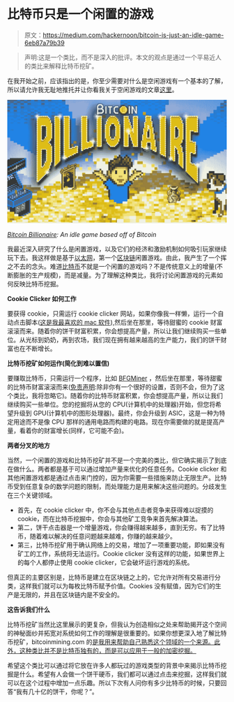 # 比特币只是一个闲置的游戏

> 原文：<https://medium.com/hackernoon/bitcoin-is-just-an-idle-game-6eb87a79b39>

> 声明:这是一个类比，而不是深入的批评。本文的观点是通过一个平易近人的类比来解释比特币挖矿。

在我开始之前，应该指出的是，你至少需要对什么是空闲游戏有一个基本的了解，所以请允许我无耻地推托并让你看我关于空闲游戏的文章[这里](/@cbwu/how-one-developer-toppled-an-empire-for-now-46e90db5b0eb)。

![](img/d8b90a734dbd0a66a924c2b174c63811.png)

[*Bitcoin Billionaire*](http://www.noodlecake.com/games/bitcoin-billionaire/)*: An idle game based off of Bitcoin*

我最近深入研究了什么是闲置游戏，以及它们的经济和激励机制如何吸引玩家继续玩下去。我这样做是基于[以太网](https://ethergoo.io)，第一个[区块链](https://hackernoon.com/tagged/blockchain)闲置游戏。由此，我产生了一个挥之不去的念头。难道[比特币](https://hackernoon.com/tagged/bitcoin)不就是一个闲置的游戏吗？不是传统意义上的增量(不断膨胀的生产规模)，而是减量。为了理解这种类比，我将讨论闲置游戏的元素如何反映比特币挖掘。

**Cookie Clicker 如何工作**

要获得 cookie，只需运行 cookie clicker 网站，如果你像我一样懒，运行一个自动点击脚本([这是我最喜欢的 mac 软件](http://www.murgaa.com/auto-clicker-mac/)),然后坐在那里，等待甜蜜的 cookie 财富滚滚而来。随着你的饼干财富积累，你会想提高产量，所以让我们继续购买一些单位。从光标到奶奶，再到农场，我们现在拥有越来越高的生产能力，我们的饼干财富也在不断增长。

**比特币挖矿如何运作(简化到难以置信)**

要赚取比特币，只需运行一个程序，比如 [BFGMiner](https://github.com/luke-jr/bfgminer) ，然后坐在那里，等待甜蜜的比特币财富滚滚而来([免责声明](http://fortune.com/2018/03/16/bitcoin-mining-cost-profitability/):除非你有一个很好的设置，否则不会，但为了这个类比，我将忽略它)。随着你的比特币财富积累，你会想提高产量，所以让我们继续购买一些单位。您的挖掘将从您的 CPU(计算机中的处理器)开始，但您将希望升级到 GPU(计算机中的图形处理器)。最终，你会升级到 ASIC，这是一种为特定用途而不是像 CPU 那样的通用电路而构建的电路。现在你需要做的就是提高产量，看着你的财富增长(同样，它可能不会)。

**两者分叉的地方**

当然，一个闲置的游戏和比特币挖矿并不是一个完美的类比，但它确实揭示了到底在做什么。两者都是基于可以通过增加产量来优化的任意任务。Cookie clicker 和其他闲置游戏都是通过点击来门控的，因为你需要一些措施来防止无限生产。比特币受到任意复杂的数学问题的限制，而处理能力是用来解决这些问题的。分歧发生在三个关键领域。

*   首先，在 cookie clicker 中，你不会与其他点击者竞争来获得难以捉摸的 cookie，而在比特币挖掘中，你会与其他矿工竞争来首先解决算法。
*   第二，饼干点击器是一个增量游戏，你会赚得越来越多，直到无穷。有了比特币，随着难以解决的任意问题越来越难，你赚的越来越少。
*   第三，比特币挖矿用于确认网络上的交易，增加了一项重要功能，即如果没有矿工的工作，系统将无法运行。Cookie clicker 没有这样的功能，如果世界上的每个人都停止使用 cookie clicker，它会破坏运行游戏的系统。

但真正的主要区别是，比特币是建立在区块链之上的，它允许对所有交易进行分类，这样我们就可以为每枚比特币赋予价值。Cookies 没有赋值，因为它们的生产是无限的，并且在区块链内是不安全的。

**这告诉我们什么**

比特币挖矿当然比这里展示的更复杂，但我认为创造相似之处来帮助揭开这个空间的神秘面纱并拓宽对系统如何工作的理解是很重要的。如果你想更深入地了解比特币挖矿，bitcoinmining.com 的[是我用来帮助自己熟悉这个领域的一个来源。此外，这种类比并不是比特币独有的，而是可以应用于一般的加密挖掘。](https://www.bitcoinmining.com/)

希望这个类比可以通过将它放在许多人都玩过的游戏类型的背景中来揭示比特币挖掘是什么。希望有人会做一个饼干硬币，我们都可以通过点击来挖掘，这样我们就可以在这个过程中增加一点乐趣。所以下次有人问你有多少比特币的时候，只要回答“我有几十亿的饼干，你呢？”。